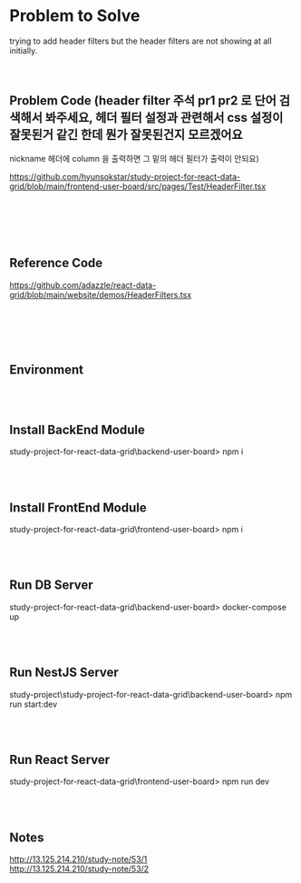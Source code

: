 # Problem to Solve
trying to add header filters but the header filters are not showing at all initially.
<br /><br /><br />

## Problem Code (header filter 주석 pr1 pr2 로 단어 검색해서 봐주세요, 헤더 필터 설정과 관련해서 css 설정이 잘못된거 같긴 한데 뭔가 잘못된건지 모르겠어요
nickname 헤더에 column 을 출력하면 그 밑의 헤더 필터가 출력이 안되요)

https://github.com/hyunsokstar/study-project-for-react-data-grid/blob/main/frontend-user-board/src/pages/Test/HeaderFilter.tsx
<br /><br /><br /><br /><br /><br />

## Reference Code   
https://github.com/adazzle/react-data-grid/blob/main/website/demos/HeaderFilters.tsx

<br /><br /><br /><br />

## Environment  
<br /><br />

## Install BackEnd Module
study-project-for-react-data-grid\backend-user-board> npm i

<br /><br />

## Install FrontEnd Module
study-project-for-react-data-grid\frontend-user-board> npm i

<br /><br />

## Run DB Server  
study-project-for-react-data-grid\backend-user-board> docker-compose up

<br /><br />

## Run NestJS Server
study-project\study-project-for-react-data-grid\backend-user-board> npm run start:dev

<br /><br />

## Run React Server
study-project-for-react-data-grid\frontend-user-board> npm run dev  

<br /><br />

## Notes
http://13.125.214.210/study-note/53/1
<br />
http://13.125.214.210/study-note/53/2
